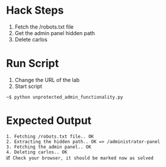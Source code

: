# Hack Steps

1. Fetch the /robots.txt file
2. Get the admin panel hidden path
3. Delete carlos

# Run Script

1. Change the URL of the lab
2. Start script

```
~$ python unprotected_admin_functionality.py
```

# Expected Output

```
1. Fetching /robots.txt file.. OK
2. Extracting the hidden path.. OK => /administrator-panel
3. Fetching the admin panel.. OK
4. Deleting carlos.. OK
🗹 Check your browser, it should be marked now as solved
```
